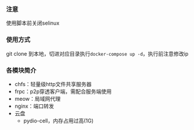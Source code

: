 ### 注意
使用脚本前关闭selinux

### 使用方式
git clone 到本地，切进对应目录执行`docker-compose up -d`，执行前注意修改ip

### 各模块简介
* chfs：轻量级http文件共享服务器
* frpc：p2p穿透客户端，需配合服务端使用
* meow：局域网代理
* nginx：端口转发
* 云盘
  * pydio-cell，内存占用过高(1G)
